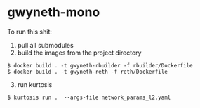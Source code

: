 # gwyneth-mono
To run this shit:
1. pull all submodules
2. build the images from the project directory
```
$ docker build . -t gwyneth-rbuilder -f rbuilder/Dockerfile
$ docker build . -t gwyneth-reth -f reth/Dockerfile 
```
3. run kurtosis
```
$ kurtosis run .  --args-file network_params_l2.yaml   
```
